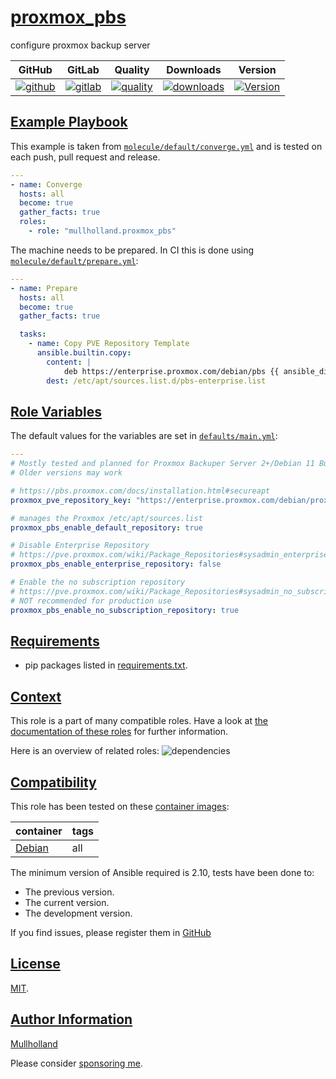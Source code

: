 # [proxmox_pbs](#proxmox_pbs)

configure proxmox backup server

|GitHub|GitLab|Quality|Downloads|Version|
|------|------|-------|---------|-------|
|[![github](https://github.com/mullholland/ansible-role-proxmox_pbs/workflows/Ansible%20Molecule/badge.svg)](https://github.com/mullholland/ansible-role-proxmox_pbs/actions)|[![gitlab](https://gitlab.com/opensourceunicorn/ansible-role-proxmox_pbs/badges/master/pipeline.svg)](https://gitlab.com/opensourceunicorn/ansible-role-proxmox_pbs)|[![quality](https://img.shields.io/ansible/quality/60151)](https://galaxy.ansible.com/mullholland/proxmox_pbs)|[![downloads](https://img.shields.io/ansible/role/d/60151)](https://galaxy.ansible.com/mullholland/proxmox_pbs)|[![Version](https://img.shields.io/github/release/mullholland/ansible-role-proxmox_pbs.svg)](https://github.com/mullholland/ansible-role-proxmox_pbs/releases/)|

## [Example Playbook](#example-playbook)

This example is taken from [`molecule/default/converge.yml`](https://github.com/mullholland/ansible-role-proxmox_pbs/blob/master/molecule/default/converge.yml) and is tested on each push, pull request and release.

```yaml
---
- name: Converge
  hosts: all
  become: true
  gather_facts: true
  roles:
    - role: "mullholland.proxmox_pbs"
```

The machine needs to be prepared. In CI this is done using [`molecule/default/prepare.yml`](https://github.com/mullholland/ansible-role-proxmox_pbs/blob/master/molecule/default/prepare.yml):

```yaml
---
- name: Prepare
  hosts: all
  become: true
  gather_facts: true

  tasks:
    - name: Copy PVE Repository Template
      ansible.builtin.copy:
        content: |
            deb https://enterprise.proxmox.com/debian/pbs {{ ansible_distribution_release }} pbs-enterprise
        dest: /etc/apt/sources.list.d/pbs-enterprise.list
```


## [Role Variables](#role-variables)

The default values for the variables are set in [`defaults/main.yml`](https://github.com/mullholland/ansible-role-proxmox_pbs/blob/master/defaults/main.yml):

```yaml
---
# Mostly tested and planned for Proxmox Backuper Server 2+/Debian 11 Bullseye
# Older versions may work

# https://pbs.proxmox.com/docs/installation.html#secureapt
proxmox_pve_repository_key: "https://enterprise.proxmox.com/debian/proxmox-release-{{ ansible_distribution_release }}.gpg"

# manages the Proxmox /etc/apt/sources.list
proxmox_pbs_enable_default_repository: true

# Disable Enterprise Repository
# https://pve.proxmox.com/wiki/Package_Repositories#sysadmin_enterprise_repo
proxmox_pbs_enable_enterprise_repository: false

# Enable the no subscription repository
# https://pve.proxmox.com/wiki/Package_Repositories#sysadmin_no_subscription_repo
# NOT recommended for production use
proxmox_pbs_enable_no_subscription_repository: true
```

## [Requirements](#requirements)

- pip packages listed in [requirements.txt](https://github.com/mullholland/ansible-role-proxmox_pbs/blob/master/requirements.txt).


## [Context](#context)

This role is a part of many compatible roles. Have a look at [the documentation of these roles](https://mullholland.net) for further information.

Here is an overview of related roles:
![dependencies](https://raw.githubusercontent.com/mullholland/ansible-role-proxmox_pbs/png/requirements.png "Dependencies")

## [Compatibility](#compatibility)

This role has been tested on these [container images](https://hub.docker.com/u/mullholland):

|container|tags|
|---------|----|
|[Debian](https://hub.docker.com/repository/docker/mullholland/docker-debian-systemd/general)|all|

The minimum version of Ansible required is 2.10, tests have been done to:

- The previous version.
- The current version.
- The development version.

If you find issues, please register them in [GitHub](https://github.com/mullholland/ansible-role-proxmox_pbs/issues)

## [License](#license)

[MIT](https://github.com/mullholland/ansible-role-proxmox_pbs/blob/master/LICENSE).

## [Author Information](#author-information)

[Mullholland](https://mullholland.net)

Please consider [sponsoring me](https://github.com/sponsors/mullholland).
